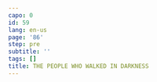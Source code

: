 ```yaml
---
capo: 0
id: 59
lang: en-us
page: '86'
step: pre
subtitle: ''
tags: []
title: THE PEOPLE WHO WALKED IN DARKNESS
---
```

